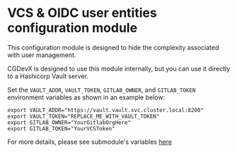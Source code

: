 # VCS & OIDC user entities configuration module

This configuration module is designed to hide the complexity associated with user management.

CGDevX is designed to use this module internally, but you can use it directly to a Hashicorp Vault server.

Set the `VAULT_ADDR`, `VAULT_TOKEN`, `GITLAB_OWNER`, and `GITLAB_TOKEN` environment variables as shown in an example
below:

```
export VAULT_ADDR="https://vault.vault.svc.cluster.local:8200"
export VAULT_TOKEN="REPLACE_ME_WITH_VAULT_TOKEN"
export GITLAB_OWNER="YourGitlabOrgHere"
export GITLAB_TOKEN="YourVCSToken"

```

For more details, please see submodule's variables [here](TERRAFORM-README.md)

